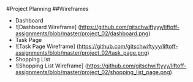 #Project Planning
##Wireframes
* Dashboard
* ![Dashboard Wireframe] (https://github.com/gitschwiftyyy/liftoff-assignments/blob/master/project_02/dashboard.png)
* Task Page
* ![Task Page Wireframe] (https://github.com/gitschwiftyyy/liftoff-assignments/blob/master/project_02/task_page.png)
* Shopping List
* ![Shopping List Wireframe] (https://github.com/gitschwiftyyy/liftoff-assignments/blob/master/project_02/shopping_list_page.png)